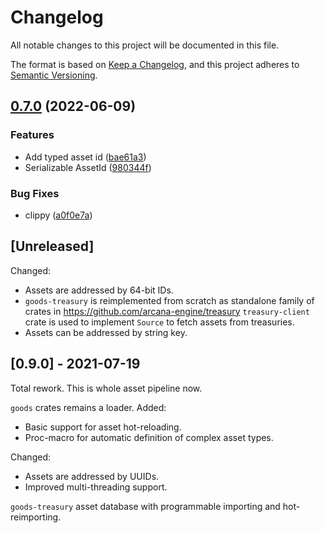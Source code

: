 # Changelog
All notable changes to this project will be documented in this file.

The format is based on [Keep a Changelog](https://keepachangelog.com/en/1.0.0/),
and this project adheres to [Semantic Versioning](https://semver.org/spec/v2.0.0.html).

## [0.7.0](https://www.github.com/arcana-engine/goods/compare/v0.6.0...v0.7.0) (2022-06-09)


### Features

* Add typed asset id ([bae61a3](https://www.github.com/arcana-engine/goods/commit/bae61a3942a3c81f0e6aa6951c8cf8ad361fbfa4))
* Serializable AssetId ([980344f](https://www.github.com/arcana-engine/goods/commit/980344f79b486bc81505429c6ee87c436e6df2b5))


### Bug Fixes

* clippy ([a0f0e7a](https://www.github.com/arcana-engine/goods/commit/a0f0e7afd483d50286264edb024a67cabfcd86bf))

## [Unreleased]

Changed:
* Assets are addressed by 64-bit IDs.
* `goods-treasury` is reimplemented from scratch as standalone family of crates in https://github.com/arcana-engine/treasury
  `treasury-client` crate is used to implement `Source` to fetch assets from treasuries.
* Assets can be addressed by string key.

## [0.9.0] - 2021-07-19

Total rework.
This is whole asset pipeline now.

`goods` crates remains a loader.
Added:
* Basic support for asset hot-reloading.
* Proc-macro for automatic definition of complex asset types.

Changed:
* Assets are addressed by UUIDs.
* Improved multi-threading support.

`goods-treasury` asset database with programmable importing and hot-reimporting.
